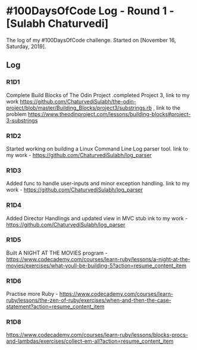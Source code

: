 # #100DaysOfCode Log - Round 1 - [Sulabh Chaturvedi]

The log of my #100DaysOfCode challenge. Started on [November 16, Saturday, 2019].

## Log

### R1D1 
Complete Build Blocks of The Odin Project .completed Project 3, link to my work https://github.com/ChaturvediSulabh/the-odin-project/blob/master/Building_Blocks/project3/substrings.rb , link to the problem https://www.theodinproject.com/lessons/building-blocks#project-3-substrings
### R1D2
Started working on building a Linux Command Line Log parser tool. link to my work - https://github.com/ChaturvediSulabh/log_parser
### R1D3
Added func to handle user-inputs and minor exception handling. link to my work - https://github.com/ChaturvediSulabh/log_parser
### R1D4
Added Director Handlings and updated view in MVC stub ink to my work - https://github.com/ChaturvediSulabh/log_parser
### R1D5
Built A NIGHT AT THE MOVIES program - https://www.codecademy.com/courses/learn-ruby/lessons/a-night-at-the-movies/exercises/what-youll-be-building-5?action=resume_content_item
### R1D6
Practise more Ruby - https://www.codecademy.com/courses/learn-ruby/lessons/the-zen-of-ruby/exercises/when-and-then-the-case-statement?action=resume_content_item
### R1D8 
https://www.codecademy.com/courses/learn-ruby/lessons/blocks-procs-and-lambdas/exercises/collect-em-all?action=resume_content_item
